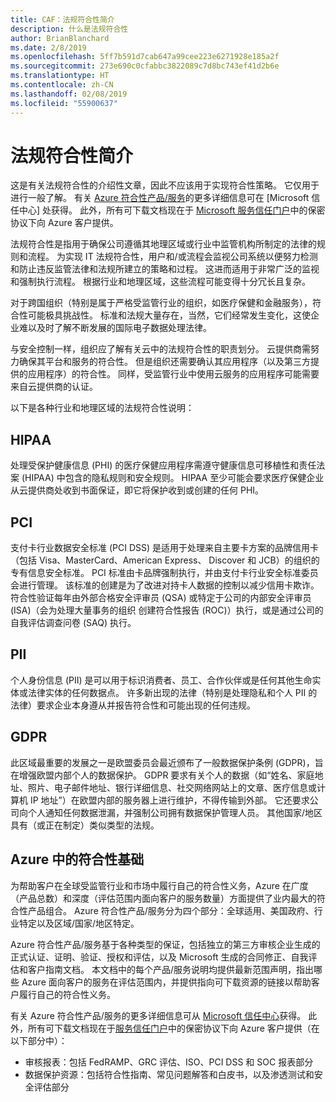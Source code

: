 ```yaml
---
title: CAF：法规符合性简介
description: 什么是法规符合性
author: BrianBlanchard
ms.date: 2/8/2019
ms.openlocfilehash: 5ff7b591d7cab647a99cee223e6271928e185a2f
ms.sourcegitcommit: 273e690c0cfabbc3822089c7d8bc743ef41d2b6e
ms.translationtype: HT
ms.contentlocale: zh-CN
ms.lasthandoff: 02/08/2019
ms.locfileid: "55900637"
---
```

# <a name="introduction-to-regulatory-compliance"></a>法规符合性简介

这是有关法规符合性的介绍性文章，因此不应该用于实现符合性策略。 它仅用于进行一般了解。 有关 [Azure 符合性产品/服务](https://aka.ms/allcompliance)的更多详细信息可在 [Microsoft 信任中心] 处获得。 此外，所有可下载文档现在于 [Microsoft 服务信任门户](https://servicetrust.microsoft.com/)中的保密协议下向 Azure 客户提供。

法规符合性是指用于确保公司遵循其地理区域或行业中监管机构所制定的法律的规则和流程。 为实现 IT 法规符合性，用户和/或流程会监视公司系统以便努力检测和防止违反监管法律和法规所建立的策略和过程。 这进而适用于非常广泛的监视和强制执行流程。 根据行业和地理区域，这些流程可能变得十分冗长且复杂。

对于跨国组织（特别是属于严格受监管行业的组织，如医疗保健和金融服务），符合性可能极具挑战性。 标准和法规大量存在，当然，它们经常发生变化，这使企业难以及时了解不断发展的国际电子数据处理法律。

与安全控制一样，组织应了解有关云中的法规符合性的职责划分。 云提供商需努力确保其平台和服务的符合性。 但是组织还需要确认其应用程序（以及第三方提供的应用程序）的符合性。 同样，受监管行业中使用云服务的应用程序可能需要来自云提供商的认证。

以下是各种行业和地理区域的法规符合性说明：

## <a name="hipaa"></a>HIPAA

处理受保护健康信息 (PHI) 的医疗保健应用程序需遵守健康信息可移植性和责任法案 (HIPAA) 中包含的隐私规则和安全规则。 HIPAA 至少可能会要求医疗保健企业从云提供商处收到书面保证，即它将保护收到或创建的任何 PHI。

## <a name="pci"></a>PCI

支付卡行业数据安全标准 (PCI DSS) 是适用于处理来自主要卡方案的品牌信用卡（包括 Visa、MasterCard、American Express、 Discover 和 JCB）的组织的专有信息安全标准。 PCI 标准由卡品牌强制执行，并由支付卡行业安全标准委员会进行管理。 该标准的创建是为了改进对持卡人数据的控制以减少信用卡欺诈。 符合性验证每年由外部合格安全评审员 (QSA) 或特定于公司的内部安全评审员 (ISA)（会为处理大量事务的组织 创建符合性报告 (ROC)）执行，或是通过公司的自我评估调查问卷 (SAQ) 执行。

## <a name="pii"></a>PII

个人身份信息 (PII) 是可以用于标识消费者、员工、合作伙伴或是任何其他生命实体或法律实体的任何数据点。 许多新出现的法律（特别是处理隐私和个人 PII 的法律）要求企业本身遵从并报告符合性和可能出现的任何违规。

## <a name="gdpr"></a>GDPR

此区域最重要的发展之一是欧盟委员会最近颁布了一般数据保护条例 (GDPR)，旨在增强欧盟内部个人的数据保护。 GDPR 要求有关个人的数据（如“姓名、家庭地址、照片、电子邮件地址、银行详细信息、社交网络网站上的文章、医疗信息或计算机 IP 地址”）在欧盟内部的服务器上进行维护，不得传输到外部。 它还要求公司向个人通知任何数据泄漏，并强制公司拥有数据保护管理人员。 其他国家/地区具有（或正在制定）类似类型的法规。

## <a name="compliant-foundation-in-azure"></a>Azure 中的符合性基础

为帮助客户在全球受监管行业和市场中履行自己的符合性义务，Azure 在广度（产品总数）和深度（评估范围内面向客户的服务数量）方面提供了业内最大的符合性产品组合。 Azure 符合性产品/服务分为四个部分：全球适用、美国政府、行业特定以及区域/国家/地区特定。

Azure 符合性产品/服务基于各种类型的保证，包括独立的第三方审核企业生成的正式认证、证明、验证、授权和评估，以及 Microsoft 生成的合同修正、自我评估和客户指南文档。 本文档中的每个产品/服务说明均提供最新范围声明，指出哪些 Azure 面向客户的服务在评估范围内，并提供指向可下载资源的链接以帮助客户履行自己的符合性义务。

有关 Azure 符合性产品/服务的更多详细信息可从 [Microsoft 信任中心](/trustcenter/compliance/complianceofferings)获得。 此外，所有可下载文档现在于[服务信任门户](https://servicetrust.microsoft.com)中的保密协议下向 Azure 客户提供（在以下部分中）：

* 审核报表：包括 FedRAMP、GRC 评估、ISO、PCI DSS 和 SOC 报表部分
* 数据保护资源：包括符合性指南、常见问题解答和白皮书，以及渗透测试和安全评估部分
